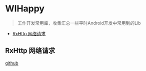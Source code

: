 # WlHappy

> 工作开发常用库，收集汇总一些平时Android开发中常用到的Lib

- [RxHttp 网络请求]("#rxhttp网络请求")

## RxHttp 网络请求

[github](""https://github.com/liujingxing/RxHttp")